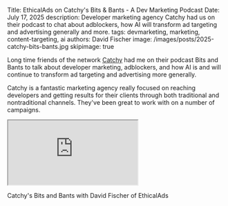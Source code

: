 Title: EthicalAds on Catchy's Bits & Bants - A Dev Marketing Podcast
Date: July 17, 2025
description: Developer marketing agency Catchy had us on their podcast to chat about adblockers, how AI will transform ad targeting and advertising generally and more.
tags: devmarketing, marketing, content-targeting, ai
authors: David Fischer
image: /images/posts/2025-catchy-bits-bants.jpg
skipimage: true


Long time friends of the network [Catchy](https://www.catchyagency.com) had me on their podcast Bits and Bants
to talk about developer marketing, adblockers, and how AI is and will continue to transform ad targeting and advertising more generally.

Catchy is a fantastic marketing agency really focused on reaching developers and getting results for their clients through both traditional and nontraditional channels. They've been great to work with on a number of campaigns.

<div class="postimage text-center ">
  <div class="embed-responsive embed-responsive-16by9">
    <iframe class="embed-responsive-item" src="https://www.youtube-nocookie.com/embed/1VHtp_M93_8?si=NVu6FXC6zsRp7Ncu" title="YouTube video player" allow="accelerometer; autoplay; clipboard-write; encrypted-media; gyroscope; picture-in-picture; web-share" referrerpolicy="strict-origin-when-cross-origin" allowfullscreen></iframe>
  </div>
  <p>Catchy's Bits and Bants with David Fischer of EthicalAds</p>
</div>
